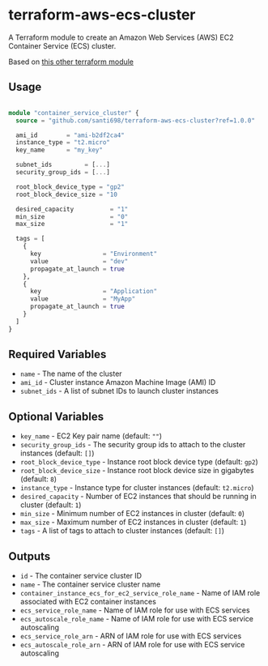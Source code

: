 # terraform-aws-ecs-cluster

A Terraform module to create an Amazon Web Services (AWS) EC2 Container Service (ECS) cluster.

Based on [this other terraform module](https://github.com/azavea/terraform-aws-ecs-cluster)

## Usage

```tf

module "container_service_cluster" {
  source = "github.com/santi698/terraform-aws-ecs-cluster?ref=1.0.0"

  ami_id        = "ami-b2df2ca4"
  instance_type = "t2.micro"
  key_name      = "my_key"

  subnet_ids         = [...]
  security_group_ids = [...]

  root_block_device_type = "gp2"
  root_block_device_size = "10

  desired_capacity          = "1"
  min_size                  = "0"
  max_size                  = "1"

  tags = [
    {
      key                 = "Environment"
      value               = "dev"
      propagate_at_launch = true
    },
    {
      key                 = "Application"
      value               = "MyApp"
      propagate_at_launch = true
    }
  ]
}
```

## Required Variables

- `name` - The name of the cluster
- `ami_id` - Cluster instance Amazon Machine Image (AMI) ID
- `subnet_ids` - A list of subnet IDs to launch cluster instances

## Optional Variables

- `key_name` - EC2 Key pair name (default: `""`)
- `security_group_ids` - The security group ids to attach to the cluster instances (default: `[]`)
- `root_block_device_type` - Instance root block device type (default: `gp2`)
- `root_block_device_size` - Instance root block device size in gigabytes (default: `8`)
- `instance_type` - Instance type for cluster instances (default: `t2.micro`)
- `desired_capacity` - Number of EC2 instances that should be running in cluster (default: `1`)
- `min_size` - Minimum number of EC2 instances in cluster (default: `0`)
- `max_size` - Maximum number of EC2 instances in cluster (default: `1`)
- `tags` - A list of tags to attach to cluster instances (default: `[]`)

## Outputs

- `id` - The container service cluster ID
- `name` - The container service cluster name
- `container_instance_ecs_for_ec2_service_role_name` - Name of IAM role associated with EC2 container instances
- `ecs_service_role_name` - Name of IAM role for use with ECS services
- `ecs_autoscale_role_name` - Name of IAM role for use with ECS service autoscaling
- `ecs_service_role_arn` - ARN of IAM role for use with ECS services
- `ecs_autoscale_role_arn` - ARN of IAM role for use with ECS service autoscaling
